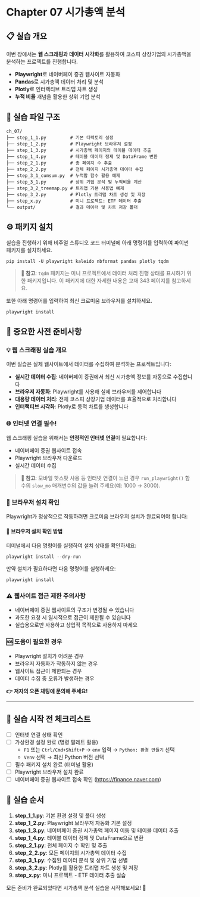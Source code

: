 # Chapter 07 시가총액 분석

## 📋 실습 개요
이번 장에서는 **웹 스크래핑과 데이터 시각화**를 활용하여 코스피 상장기업의 시가총액을 분석하는 프로젝트를 진행합니다.
- **Playwright**로 네이버페이 증권 웹사이트 자동화
- **Pandas**로 시가총액 데이터 처리 및 분석
- **Plotly**로 인터랙티브 트리맵 차트 생성
- **누적 비율** 개념을 활용한 상위 기업 분석

## 📁 실습 파일 구조
```
ch_07/
├── step_1_1.py         # 기본 디렉토리 설정
├── step_1_2.py         # Playwright 브라우저 설정
├── step_1_3.py         # 시가총액 페이지의 테이블 데이터 추출
├── step_1_4.py         # 테이블 데이터 정제 및 DataFrame 변환
├── step_2_1.py         # 총 페이지 수 추출
├── step_2_2.py         # 전체 페이지 시가총액 데이터 수집
├── step_3_1_cumsum.py  # 누적합 함수 활용 예제
├── step_3_1.py         # 상위 기업 분석 및 누적비율 계산
├── step_3_2_treemap.py # 트리맵 기본 사용법 예제
├── step_3_2.py         # Plotly 트리맵 차트 생성 및 저장
├── step_x.py           # 미니 프로젝트: ETF 데이터 추출
└── output/             # 결과 데이터 및 차트 저장 폴더
```

## ⚙️ 패키지 설치
실습을 진행하기 위해 비주얼 스튜디오 코드 터미널에 아래 명령어를 입력하여 파이썬 패키지를 설치하세요.

```shell
pip install -U playwright kaleido nbformat pandas plotly tqdm
```

> **📝 참고**: `tqdm` 패키지는 미니 프로젝트에서 데이터 처리 진행 상태를 표시하기 위한 패키지입니다. 이 패키지에 대한 자세한 내용은 교재 343 페이지를 참고하세요.

또한 아래 명령어를 입력하여 최신 크로미움 브라우저를 설치하세요.

```shell
playwright install
```

## 🚨 중요한 사전 준비사항

### 💡 웹 스크래핑 실습 개요
이번 실습은 실제 웹사이트에서 데이터를 수집하여 분석하는 프로젝트입니다:
- **실시간 데이터 수집**: 네이버페이 증권에서 최신 시가총액 정보를 자동으로 수집합니다
- **브라우저 자동화**: Playwright를 사용해 실제 브라우저를 제어합니다
- **대용량 데이터 처리**: 전체 코스피 상장기업 데이터를 효율적으로 처리합니다
- **인터랙티브 시각화**: Plotly로 동적 차트를 생성합니다

### 🌐 인터넷 연결 필수!
웹 스크래핑 실습을 위해서는 **안정적인 인터넷 연결**이 필요합니다:
- 네이버페이 증권 웹사이트 접속
- Playwright 브라우저 다운로드
- 실시간 데이터 수집

> **📝 참고**: 모바일 핫스팟 사용 등 인터넷 연결이 느린 경우 `run_playwright()` 함수의 `slow_mo` 매개변수의 값을 늘려 주세요(예: 1000 → 3000).

### 🔧 브라우저 설치 확인
Playwright가 정상적으로 작동하려면 크로미움 브라우저 설치가 완료되어야 합니다:

#### 🔽 브라우저 설치 확인 방법
터미널에서 다음 명령어를 실행하여 설치 상태를 확인하세요:

```shell
playwright install --dry-run
```

만약 설치가 필요하다면 다음 명령어를 실행하세요:

```shell
playwright install
```

### ⚠️ 웹사이트 접근 제한 주의사항
- 네이버페이 증권 웹사이트의 구조가 변경될 수 있습니다
- 과도한 요청 시 일시적으로 접근이 제한될 수 있습니다
- 실습용으로만 사용하고 상업적 목적으로 사용하지 마세요

### 🆘 도움이 필요한 경우
- Playwright 설치가 어려운 경우
- 브라우저 자동화가 작동하지 않는 경우
- 웹사이트 접근이 제한되는 경우
- 데이터 수집 중 오류가 발생하는 경우

**👉 저자의 오픈 채팅에 문의해 주세요!**

---

## 🎯 실습 시작 전 체크리스트
- [ ] 인터넷 연결 상태 확인
- [ ] 가상환경 설정 완료 (명령 팔레트 활용)
  - `F1` 또는 `Ctrl/Cmd+Shift+P` → `env` 입력 → `Python: 환경 만들기` 선택 
  - `Venv` 선택 → 최신 Python 버전 선택
- [ ] 필수 패키지 설치 완료 (터미널 활용)
- [ ] Playwright 브라우저 설치 완료
- [ ] 네이버페이 증권 웹사이트 접속 확인 (https://finance.naver.com)

## 🚀 실습 순서
1. **step_1_1.py**: 기본 환경 설정 및 폴더 생성
2. **step_1_2.py**: Playwright 브라우저 자동화 기본 설정
3. **step_1_3.py**: 네이버페이 증권 시가총액 페이지 이동 및 테이블 데이터 추출
4. **step_1_4.py**: 테이블 데이터 정제 및 DataFrame으로 변환
5. **step_2_1.py**: 전체 페이지 수 확인 및 추출
6. **step_2_2.py**: 모든 페이지의 시가총액 데이터 수집
7. **step_3_1.py**: 수집된 데이터 분석 및 상위 기업 선별
8. **step_3_2.py**: Plotly를 활용한 트리맵 차트 생성 및 저장
9. **step_x.py**: 미니 프로젝트 - ETF 데이터 추출 실습

모든 준비가 완료되었다면 시가총액 분석 실습을 시작해보세요! 🚀